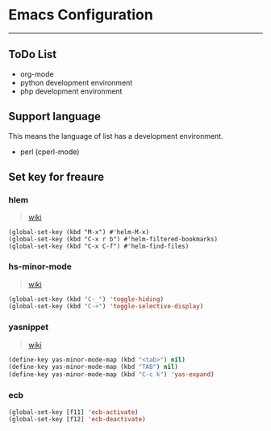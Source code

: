 # Emacs Configuration

---

## ToDo List
- org-mode
- python development environment
- php development environment

## Support language
This means the language of list has a development environment.
- perl (cperl-mode)

## Set key for freaure

### hlem
>[wiki](https://github.com/emacs-helm/helm/wiki)
```lsip
(global-set-key (kbd "M-x") #'helm-M-x)
(global-set-key (kbd "C-x r b") #'helm-filtered-bookmarks)
(global-set-key (kbd "C-x C-f") #'helm-find-files)
```

### hs-minor-mode
>[wiki](https://www.emacswiki.org/emacs/HideShow)
```lisp
(global-set-key (kbd "C-_") 'toggle-hiding)
(global-set-key (kbd "C-+") 'toggle-selective-display)
```

### yasnippet
>[wiki](https://www.emacswiki.org/emacs/yasnippet)
```lisp
(define-key yas-minor-mode-map (kbd "<tab>") nil)
(define-key yas-minor-mode-map (kbd "TAB") nil)
(define-key yas-minor-mode-map (kbd "C-c k") 'yas-expand)
```
### ecb
```lisp
(global-set-key [f11] 'ecb-activate)
(global-set-key [f12] 'ecb-deactivate)
```